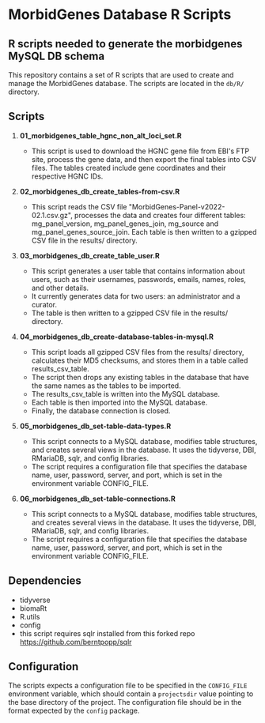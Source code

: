 # MorbidGenes Database R Scripts
## R scripts needed to generate the morbidgenes MySQL DB schema

This repository contains a set of R scripts that are used to create and manage the MorbidGenes database. The scripts are located in the `db/R/` directory.

## Scripts

1. **01_morbidgenes_table_hgnc_non_alt_loci_set.R**
   - This script is used to download the HGNC gene file from EBI's FTP site, process the gene data, and then export the final tables into CSV files. The tables created include gene coordinates and their respective HGNC IDs.

2. **02_morbidgenes_db_create_tables-from-csv.R**
   - This script reads the CSV file "MorbidGenes-Panel-v2022-02.1.csv.gz", processes the data and creates four different tables: mg_panel_version, mg_panel_genes_join, mg_source and mg_panel_genes_source_join.
Each table is then written to a gzipped CSV file in the results/ directory.

3. **03_morbidgenes_db_create_table_user.R**
   - This script generates a user table that contains information about users, such as their usernames, passwords, emails, names, roles, and other details.
   - It currently generates data for two users: an administrator and a curator.
   - The table is then written to a gzipped CSV file in the results/ directory.

4. **04_morbidgenes_db_create-database-tables-in-mysql.R**
   - This script loads all gzipped CSV files from the results/ directory, calculates their MD5 checksums, and stores them in a table called results_csv_table.
   - The script then drops any existing tables in the database that have the same names as the tables to be imported.
   - The results_csv_table is written into the MySQL database.
   - Each table is then imported into the MySQL database.
   - Finally, the database connection is closed.

5. **05_morbidgenes_db_set-table-data-types.R**
   - This script connects to a MySQL database, modifies table structures, and creates several views in the database. It uses the tidyverse, DBI, RMariaDB, sqlr, and config libraries.
   - The script requires a configuration file that specifies the database name, user, password, server, and port, which is set in the environment variable CONFIG_FILE.

6. **06_morbidgenes_db_set-table-connections.R**
   - This script connects to a MySQL database, modifies table structures, and creates several views in the database. It uses the tidyverse, DBI, RMariaDB, sqlr, and config libraries.
   - The script requires a configuration file that specifies the database name, user, password, server, and port, which is set in the environment variable CONFIG_FILE.

## Dependencies

- tidyverse
- biomaRt
- R.utils
- config
- this script requires sqlr installed from this forked repo https://github.com/berntpopp/sqlr

## Configuration

The scripts expects a configuration file to be specified in the `CONFIG_FILE` environment variable, which should contain a `projectsdir` value pointing to the base directory of the project. The configuration file should be in the format expected by the `config` package.